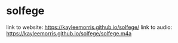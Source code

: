 # solfege

link to website: https://kayleemorris.github.io/solfege/
link to audio: https://kayleemorris.github.io/solfege/solfege.m4a
